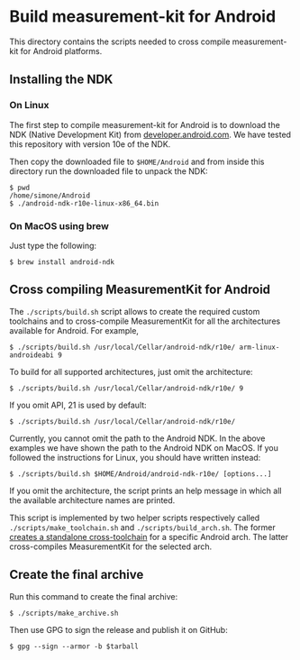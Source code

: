 # Build measurement-kit for Android

This directory contains the scripts needed to cross compile
measurement-kit for Android platforms.

## Installing the NDK

### On Linux

The first step to compile measurement-kit for Android is to download the
NDK (Native Development Kit) from [developer.android.com](
https://developer.android.com/tools/sdk/ndk/index.html).  We have tested
this repository with version 10e of the NDK.

Then copy the downloaded file to `$HOME/Android` and from inside this directory
run the downloaded file to unpack the NDK:

    $ pwd
    /home/simone/Android
    $ ./android-ndk-r10e-linux-x86_64.bin

### On MacOS using brew

Just type the following:

    $ brew install android-ndk

## Cross compiling MeasurementKit for Android

The `./scripts/build.sh` script allows to create the required custom
toolchains and to cross-compile MeasurementKit for all the architectures
available for Android. For example,

    $ ./scripts/build.sh /usr/local/Cellar/android-ndk/r10e/ arm-linux-androideabi 9

To build for all supported architectures, just omit the architecture:

    $ ./scripts/build.sh /usr/local/Cellar/android-ndk/r10e/ 9

If you omit API, 21 is used by default:

    $ ./scripts/build.sh /usr/local/Cellar/android-ndk/r10e/

Currently, you cannot omit the path to the Android NDK. In the above examples
we have shown the path to the Android NDK on MacOS. If you followed the
instructions for Linux, you should have written instead:

    $ ./scripts/build.sh $HOME/Android/android-ndk-r10e/ [options...]

If you omit the architecture, the script prints an help message in which
all the available architecture names are printed.

This script is implemented by two helper scripts respectively called
`./scripts/make_toolchain.sh` and `./scripts/build_arch.sh`. The former
[creates a standalone cross-toolchain](
http://www.kandroid.org/ndk/docs/STANDALONE-TOOLCHAIN.html)
for a specific Android arch. The
latter cross-compiles MeasurementKit for the selected arch.

## Create the final archive

Run this command to create the final archive:

    $ ./scripts/make_archive.sh

Then use GPG to sign the release and publish it on GitHub:

    $ gpg --sign --armor -b $tarball
